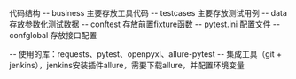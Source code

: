 代码结构
-- business    主要存放工具代码
-- testcases   主要存放测试用例
-- data        存放参数化测试数据 
-- conftest    存放前置fixture函数
-- pytest.ini  配置文件
-- confglobal  存放接口配置

-- 使用的库：requests、pytest、openpyxl、allure-pytest
-- 集成工具（git + jenkins），jenkins安装插件allure，需要下载allure，并配置环境变量